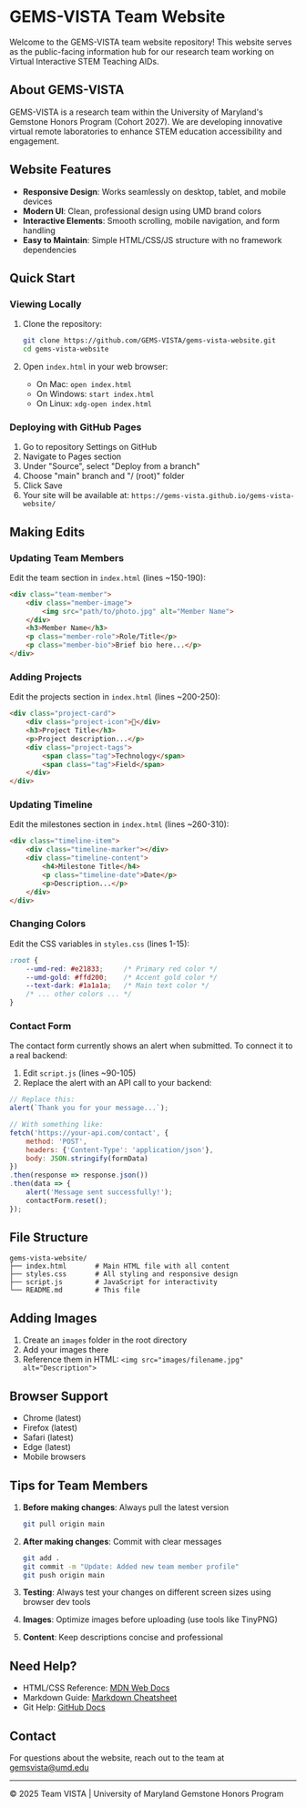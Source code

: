 # GEMS-VISTA Team Website

Welcome to the GEMS-VISTA team website repository! This website serves as the public-facing information hub for our research team working on Virtual Interactive STEM Teaching AIDs.

## About GEMS-VISTA

GEMS-VISTA is a research team within the University of Maryland's Gemstone Honors Program (Cohort 2027). We are developing innovative virtual remote laboratories to enhance STEM education accessibility and engagement.

## Website Features

- **Responsive Design**: Works seamlessly on desktop, tablet, and mobile devices
- **Modern UI**: Clean, professional design using UMD brand colors
- **Interactive Elements**: Smooth scrolling, mobile navigation, and form handling
- **Easy to Maintain**: Simple HTML/CSS/JS structure with no framework dependencies

## Quick Start

### Viewing Locally

1. Clone the repository:
   ```bash
   git clone https://github.com/GEMS-VISTA/gems-vista-website.git
   cd gems-vista-website
   ```

2. Open `index.html` in your web browser:
   - On Mac: `open index.html`
   - On Windows: `start index.html`
   - On Linux: `xdg-open index.html`

### Deploying with GitHub Pages

1. Go to repository Settings on GitHub
2. Navigate to Pages section
3. Under "Source", select "Deploy from a branch"
4. Choose "main" branch and "/ (root)" folder
5. Click Save
6. Your site will be available at: `https://gems-vista.github.io/gems-vista-website/`

## Making Edits

### Updating Team Members

Edit the team section in `index.html` (lines ~150-190):

```html
<div class="team-member">
    <div class="member-image">
        <img src="path/to/photo.jpg" alt="Member Name">
    </div>
    <h3>Member Name</h3>
    <p class="member-role">Role/Title</p>
    <p class="member-bio">Brief bio here...</p>
</div>
```

### Adding Projects

Edit the projects section in `index.html` (lines ~200-250):

```html
<div class="project-card">
    <div class="project-icon">🔬</div>
    <h3>Project Title</h3>
    <p>Project description...</p>
    <div class="project-tags">
        <span class="tag">Technology</span>
        <span class="tag">Field</span>
    </div>
</div>
```

### Updating Timeline

Edit the milestones section in `index.html` (lines ~260-310):

```html
<div class="timeline-item">
    <div class="timeline-marker"></div>
    <div class="timeline-content">
        <h4>Milestone Title</h4>
        <p class="timeline-date">Date</p>
        <p>Description...</p>
    </div>
</div>
```

### Changing Colors

Edit the CSS variables in `styles.css` (lines 1-15):

```css
:root {
    --umd-red: #e21833;     /* Primary red color */
    --umd-gold: #ffd200;    /* Accent gold color */
    --text-dark: #1a1a1a;   /* Main text color */
    /* ... other colors ... */
}
```

### Contact Form

The contact form currently shows an alert when submitted. To connect it to a real backend:

1. Edit `script.js` (lines ~90-105)
2. Replace the alert with an API call to your backend:

```javascript
// Replace this:
alert(`Thank you for your message...`);

// With something like:
fetch('https://your-api.com/contact', {
    method: 'POST',
    headers: {'Content-Type': 'application/json'},
    body: JSON.stringify(formData)
})
.then(response => response.json())
.then(data => {
    alert('Message sent successfully!');
    contactForm.reset();
});
```

## File Structure

```
gems-vista-website/
├── index.html       # Main HTML file with all content
├── styles.css       # All styling and responsive design
├── script.js        # JavaScript for interactivity
└── README.md        # This file
```

## Adding Images

1. Create an `images` folder in the root directory
2. Add your images there
3. Reference them in HTML: `<img src="images/filename.jpg" alt="Description">`

## Browser Support

- Chrome (latest)
- Firefox (latest)
- Safari (latest)
- Edge (latest)
- Mobile browsers

## Tips for Team Members

1. **Before making changes**: Always pull the latest version
   ```bash
   git pull origin main
   ```

2. **After making changes**: Commit with clear messages
   ```bash
   git add .
   git commit -m "Update: Added new team member profile"
   git push origin main
   ```

3. **Testing**: Always test your changes on different screen sizes using browser dev tools

4. **Images**: Optimize images before uploading (use tools like TinyPNG)

5. **Content**: Keep descriptions concise and professional

## Need Help?

- HTML/CSS Reference: [MDN Web Docs](https://developer.mozilla.org/)
- Markdown Guide: [Markdown Cheatsheet](https://github.com/adam-p/markdown-here/wiki/Markdown-Cheatsheet)
- Git Help: [GitHub Docs](https://docs.github.com/)

## Contact

For questions about the website, reach out to the team at gemsvista@umd.edu

---

© 2025 Team VISTA | University of Maryland Gemstone Honors Program